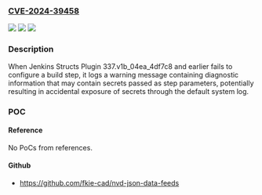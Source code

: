 ### [CVE-2024-39458](https://cve.mitre.org/cgi-bin/cvename.cgi?name=CVE-2024-39458)
![](https://img.shields.io/static/v1?label=Product&message=Jenkins%20Structs%20Plugin&color=blue)
![](https://img.shields.io/static/v1?label=Version&message=0%3C%3D%20337.v1b_04ea_4df7c8%20&color=brighgreen)
![](https://img.shields.io/static/v1?label=Vulnerability&message=n%2Fa&color=brighgreen)

### Description

When Jenkins Structs Plugin 337.v1b_04ea_4df7c8 and earlier fails to configure a build step, it logs a warning message containing diagnostic information that may contain secrets passed as step parameters, potentially resulting in accidental exposure of secrets through the default system log.

### POC

#### Reference
No PoCs from references.

#### Github
- https://github.com/fkie-cad/nvd-json-data-feeds

